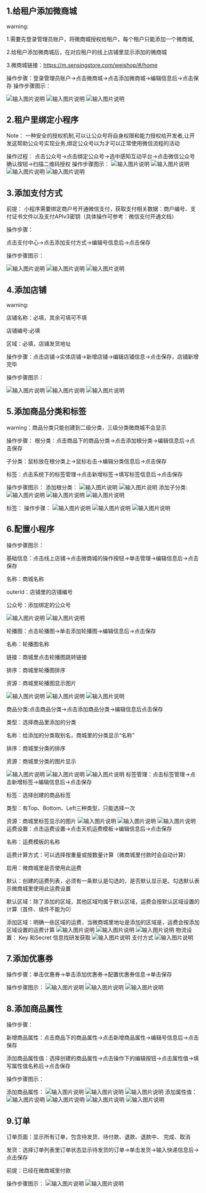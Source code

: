 #
## 1.给租户添加微商城
warning:

1.需要先登录管理员账户，将微商城授权给租户，每个租户只能添加一个微商城,

2.给租户添加微商城后，在对应租户的线上店铺里显示添加的微商城

3.微商城链接：https://m.sensingstore.com/weishop/#/home

操作步骤：登录管理员账户→点击微商城→点击添加微商城→编辑信息后→点击保存
操作步骤图示：

![输入图片说明](https://images.gitee.com/uploads/images/2021/0426/115309_7859e688_8867015.png "屏幕截图.png")
![输入图片说明](https://images.gitee.com/uploads/images/2021/0426/115615_c6176821_8867015.png "屏幕截图.png")
![输入图片说明](https://images.gitee.com/uploads/images/2021/0426/120014_2b23e564_8867015.png "屏幕截图.png")

## 2.租户里绑定小程序
Note：
一种安全的授权机制,可以让公众号将自身权限和能力授权给开发者,让开发这帮助公众号实现业务,绑定公众号以为才可以正常使用微信流程的活动

操作过程：
点击公众号→点击绑定公众号→选中感知互动平台→点击微信公众号确认按钮→扫描二维码授权
操作步骤图示：
![输入图片说明](https://images.gitee.com/uploads/images/2021/0426/131631_add58a02_8867015.png "屏幕截图.png")
![输入图片说明](https://images.gitee.com/uploads/images/2021/0426/132055_5b6c4a14_8867015.png "屏幕截图.png")
![输入图片说明](https://images.gitee.com/uploads/images/2021/0426/132231_428e06a8_8867015.png "屏幕截图.png")
![输入图片说明](https://images.gitee.com/uploads/images/2021/0426/132309_0111f773_8867015.png "屏幕截图.png")

## 3.添加支付方式
前提：
小程序需要绑定商户号开通微信支付，获取支付相关数据：商户编号、支付证书文件以及支付APIv3密钥（具体操作可参考：微信支付开通文档）


操作步骤：

点击支付中心→点击添加支付方式→编辑号信息后→点击保存

操作步骤图示：

![输入图片说明](https://images.gitee.com/uploads/images/2021/0426/140811_c97d41bf_8867015.png "屏幕截图.png")
![输入图片说明](https://images.gitee.com/uploads/images/2021/0426/141127_6d7295c8_8867015.png "屏幕截图.png")
![输入图片说明](https://images.gitee.com/uploads/images/2021/0426/142215_138dd4f2_8867015.png "屏幕截图.png")
## 4.添加店铺
warning:

店铺名称：必填，其余可填可不填

店铺编号:必填

区域：必填，店铺发货地址

操作步骤：点击店铺→实体店铺→新增店铺→编辑店铺信息→点击保存，店铺新增完毕

操作步骤图示：

![输入图片说明](https://images.gitee.com/uploads/images/2021/0426/145402_a7f1834a_8867015.png "屏幕截图.png")
![输入图片说明](https://images.gitee.com/uploads/images/2021/0630/162805_3f6b02fa_8867015.png "屏幕截图.png")
![输入图片说明](https://images.gitee.com/uploads/images/2021/0427/171125_21e7d9ff_8867015.png "屏幕截图.png")


## 5.添加商品分类和标签
warning：商品分类只能创建到二级分类，三级分类微商城不会显示

操作步骤：
根分类：点击商品下的商品分类→点击添加根分类→编辑信息后→点击保存

子分类：鼠标放在根分类上→鼠标右击→编辑分类信息后→点击保存 

标签：点击系统下的标签管理→点击新增标签→填写标签信息后→点击保存

操作步骤图示：
添加根分类：
![输入图片说明](https://images.gitee.com/uploads/images/2021/0508/132600_68cd9b67_8867015.png "屏幕截图.png")
![输入图片说明](https://images.gitee.com/uploads/images/2021/0508/132949_5a1cc841_8867015.png "屏幕截图.png")
添加子分类:
![输入图片说明](https://images.gitee.com/uploads/images/2021/0508/133423_c05cecb2_8867015.png "屏幕截图.png")
![输入图片说明](https://images.gitee.com/uploads/images/2021/0508/133955_f33180ed_8867015.png "屏幕截图.png")
![输入图片说明](https://images.gitee.com/uploads/images/2021/0508/134109_e54ca9d3_8867015.png "屏幕截图.png")

标签：
操作步骤：
![输入图片说明](https://images.gitee.com/uploads/images/2021/0508/134331_96dc9301_8867015.png "屏幕截图.png")
![输入图片说明](https://images.gitee.com/uploads/images/2021/0508/134644_7ceb40b9_8867015.png "屏幕截图.png")
![输入图片说明](https://images.gitee.com/uploads/images/2021/0508/134835_9c998f32_8867015.png "屏幕截图.png")

## 6.配置小程序
操作步骤图示：

基础信息：点击线上店铺→点击微商城的操作按钮→单击管理→编辑信息后→点击保存

名称：商城名称

outerld：店铺里的店铺编号

公众号：添加绑定的公众号

![输入图片说明](https://images.gitee.com/uploads/images/2021/0508/135222_8004b860_8867015.png "屏幕截图.png")
![输入图片说明](https://images.gitee.com/uploads/images/2021/0630/163647_b49ce9cd_8867015.png "屏幕截图.png")

轮播图：点击轮播图→单击添加轮播图→编辑信息后→点击保存

名称：轮播图名称

链接：商城里点击轮播图跳转链接

排序：商城里轮播图排序

资源：商城里轮播图显示图片

![输入图片说明](https://images.gitee.com/uploads/images/2021/0508/135743_c329f5ae_8867015.png "屏幕截图.png")
![输入图片说明](https://images.gitee.com/uploads/images/2021/0508/140048_abb46bb4_8867015.png "屏幕截图.png")
![输入图片说明](https://images.gitee.com/uploads/images/2021/0508/140235_2b385e98_8867015.png "屏幕截图.png")

商品分类:点击商品分类→点击添加商品分类→编辑信息后点击保存

类型：选择商品里添加的分类

名称：给添加的分类取别名，商城里的分类显示“名称”

排序：商城里分类的排序

资源：商城里分类的图片显示

![输入图片说明](https://images.gitee.com/uploads/images/2021/0508/140507_f2b6157e_8867015.png "屏幕截图.png")
![输入图片说明](https://images.gitee.com/uploads/images/2021/0508/141005_ef635fca_8867015.png "屏幕截图.png")
![输入图片说明](https://images.gitee.com/uploads/images/2021/0508/141429_9b74ecae_8867015.png "屏幕截图.png")
标签管理：点击标签管理→点击新增标签→编辑信息后→点击保存

标签：选择创建的商品标签

类型：有Top、Bottom、Left三种类型，只能选择一次

资源：商城里标签显示的图片
![输入图片说明](https://images.gitee.com/uploads/images/2021/0508/141908_450e2942_8867015.png "屏幕截图.png")
![输入图片说明](https://images.gitee.com/uploads/images/2021/0508/142055_2e5d9453_8867015.png "屏幕截图.png")
![输入图片说明](https://images.gitee.com/uploads/images/2021/0508/142336_7b3dc429_8867015.png "屏幕截图.png")
运费设置：点击运费设置→点击天机运费模板→编辑信息后→点击保存

名称：运费模板的名称

运费计算方式：可以选择按重量或按数量计算（微商城里付款时会自动计算）

启用：微商城里是否使用此运费

默认：创建的运费列表，必须有一条默认是勾选的，是否默认显示是。勾选默认表示微商城里使用此运费设置

默认区域：除了添加的区域，其他区域均属于默认区域，运费会按默认区域设置的计算（首件、续件不能为0）

添加区域：明确一些区域的运费，当微商城里地址是添加的区域是，运费会按添加区域设置的运费计算
![输入图片说明](https://images.gitee.com/uploads/images/2021/0508/142529_0f43fccc_8867015.png "屏幕截图.png")
![输入图片说明](https://images.gitee.com/uploads/images/2021/0531/171559_1109748b_8867015.png "屏幕截图.png")
![输入图片说明](https://images.gitee.com/uploads/images/2021/0508/143949_c4372436_8867015.png "屏幕截图.png")
物流设置：
Key 和Secret 信息找研发获取
![输入图片说明](https://images.gitee.com/uploads/images/2021/0511/160513_53b6785d_8867015.png "屏幕截图.png")
支付方式
![输入图片说明](https://images.gitee.com/uploads/images/2021/0601/114918_9ad0d92b_8867015.png "屏幕截图.png")
## 7.添加优惠券
操作步骤：单击优惠券→单击添加优惠券→配置优惠券信息→单击保存

操作步骤图示：
![输入图片说明](https://images.gitee.com/uploads/images/2021/0512/110832_371f27ca_8867015.png "屏幕截图.png")
![输入图片说明](https://images.gitee.com/uploads/images/2021/0512/111029_59adf528_8867015.png "屏幕截图.png")
![输入图片说明](https://images.gitee.com/uploads/images/2021/0512/111103_d298b112_8867015.png "屏幕截图.png")

## 8.添加商品属性
操作步骤：

新增商品属性：点击商品下的商品属性→点击新增商品属性→编辑号信息后→点击保存

添加商品属性值：选择创建的商品属性→点击操作下的编辑按钮→点击属性值→填写属性值名称后→点击保存

操作步骤图示：

添加商品属性：
![输入图片说明](https://images.gitee.com/uploads/images/2021/0508/153812_6a8769b9_8867015.png "屏幕截图.png")
![输入图片说明](https://images.gitee.com/uploads/images/2021/0508/154333_a583fe68_8867015.png "屏幕截图.png")
![输入图片说明](https://images.gitee.com/uploads/images/2021/0508/154421_826ac943_8867015.png "屏幕截图.png")
添加属性值：
![输入图片说明](https://images.gitee.com/uploads/images/2021/0508/154553_44157f57_8867015.png "屏幕截图.png")
![输入图片说明](https://images.gitee.com/uploads/images/2021/0508/154654_dee059ec_8867015.png "屏幕截图.png")
![输入图片说明](https://images.gitee.com/uploads/images/2021/0521/154552_70dc8b6c_8867015.png "屏幕截图.png")
![输入图片说明](https://images.gitee.com/uploads/images/2021/0508/154857_f5b33eb9_8867015.png "屏幕截图.png")

## 9.订单
订单页面：显示所有订单，包含待发货、待付款、退款、退款中、 完成、取消

发货：选择订单列表里订单状态显示待发货的订单→单击发货→输入快递信息后→点击保存

前提：已经在微商城里付款

操作步骤图示：
![输入图片说明](https://images.gitee.com/uploads/images/2021/0512/144944_8991c337_8867015.png "屏幕截图.png")
![输入图片说明](https://images.gitee.com/uploads/images/2021/0512/145111_77d383ac_8867015.png "屏幕截图.png")